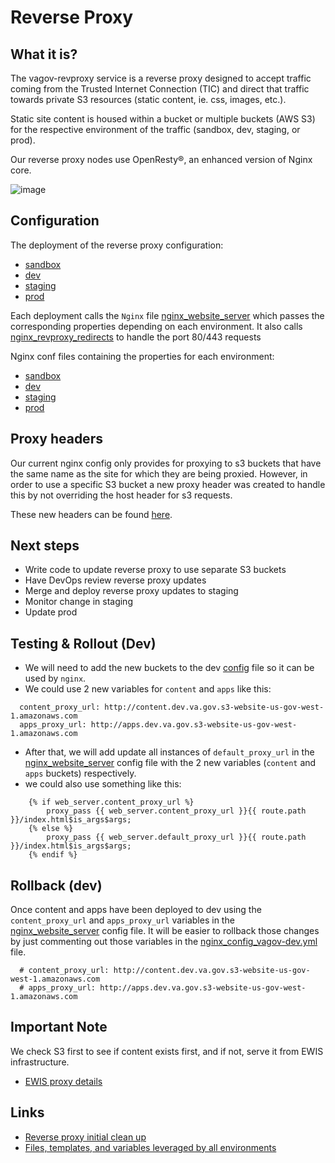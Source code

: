 # Reverse Proxy

## What it is?

The vagov-revproxy service is a reverse proxy designed to accept traffic coming from the Trusted Internet Connection (TIC) and direct that traffic towards private S3 resources (static content, ie. css, images, etc.).

Static site content is housed within a bucket or multiple buckets (AWS S3) for the respective environment of the traffic (sandbox, dev, staging, or prod).

Our reverse proxy nodes use OpenResty®, an enhanced version of Nginx core.

![image](https://user-images.githubusercontent.com/55560129/109044121-08d5b400-76a0-11eb-83d9-910700ec12de.png)

## Configuration

The deployment of the reverse proxy configuration:

- [sandbox](https://github.com/department-of-veterans-affairs/devops/blob/master/ansible/deployment/config/revproxy-vagov-sandbox.yml#L77-L81)
- [dev](https://github.com/department-of-veterans-affairs/devops/blob/master/ansible/deployment/config/revproxy-vagov-dev.yml#L85-L89)
- [staging](https://github.com/department-of-veterans-affairs/devops/blob/master/ansible/deployment/config/revproxy-vagov-staging.yml#L77-L81)
- [prod](https://github.com/department-of-veterans-affairs/devops/blob/master/ansible/deployment/config/revproxy-vagov-prod.yml#L78-L82)

Each deployment calls the `Nginx` file [nginx_website_server](https://github.com/department-of-veterans-affairs/devops/blob/master/ansible/deployment/config/revproxy-vagov/templates/nginx_website_server.conf.j2#L17) which passes the corresponding properties depending on each environment. It also calls [nginx_revproxy_redirects](https://github.com/department-of-veterans-affairs/devops/blob/master/ansible/deployment/config/revproxy-vagov/templates/nginx_revproxy_redirects.conf.j2) to handle the port 80/443 requests

Nginx conf files containing the properties for each environment:

- [sandbox](url)
- [dev](https://github.com/department-of-veterans-affairs/devops/blob/master/ansible/deployment/config/revproxy-vagov/vars/nginx_config_vagov-dev.yml)
- [staging](url)
- [prod](url)

## Proxy headers

Our current nginx config only provides for proxying to s3 buckets that have the same name as the site for which they are being proxied. However, in order to use a specific S3 bucket a new proxy header was created to handle this by not overriding the host header for s3 requests.

These new headers can be found [here](https://github.com/department-of-veterans-affairs/devops/blob/master/ansible/deployment/config/revproxy-vagov/files/proxy-headers-s3.conf).

## Next steps

- Write code to update reverse proxy to use separate S3 buckets
- Have DevOps review reverse proxy updates
- Merge and deploy reverse proxy updates to staging
- Monitor change in staging
- Update prod

## Testing & Rollout (Dev)

- We will need to add the new buckets to the dev [config](https://github.com/department-of-veterans-affairs/devops/blob/master/ansible/deployment/config/revproxy-vagov/vars/nginx_config_vagov-dev.yml#L5-L12) file so it can be used by `nginx`.
- We could use 2 new variables for `content` and `apps` like this:
```
  content_proxy_url: http://content.dev.va.gov.s3-website-us-gov-west-1.amazonaws.com
  apps_proxy_url: http://apps.dev.va.gov.s3-website-us-gov-west-1.amazonaws.com
```

- After that, we will add update all instances of `default_proxy_url` in the [nginx_website_server](https://github.com/department-of-veterans-affairs/devops/blob/master/ansible/deployment/config/revproxy-vagov/templates/nginx_website_server.conf.j2) config file with the 2 new variables (`content` and `apps` buckets) respectively. 
- we could also use something like this:
```
    {% if web_server.content_proxy_url %}
        proxy_pass {{ web_server.content_proxy_url }}{{ route.path }}/index.html$is_args$args;
    {% else %}
        proxy_pass {{ web_server.default_proxy_url }}{{ route.path }}/index.html$is_args$args;
    {% endif %}
```

## Rollback (dev)

Once content and apps have been deployed to dev using the `content_proxy_url` and `apps_proxy_url` variables in the [nginx_website_server](https://github.com/department-of-veterans-affairs/devops/blob/master/ansible/deployment/config/revproxy-vagov/templates/nginx_website_server.conf.j2) config file. It will be easier to rollback those changes by just commenting out those variables in the [nginx_config_vagov-dev.yml](https://github.com/department-of-veterans-affairs/devops/blob/master/ansible/deployment/config/revproxy-vagov/vars/nginx_config_vagov-dev.yml#L8-L9) file.

```
  # content_proxy_url: http://content.dev.va.gov.s3-website-us-gov-west-1.amazonaws.com
  # apps_proxy_url: http://apps.dev.va.gov.s3-website-us-gov-west-1.amazonaws.com
```

## Important Note

We check S3 first to see if content exists first, and if not, serve it from EWIS infrastructure.

- [EWIS proxy details](https://github.com/department-of-veterans-affairs/va.gov-team-sensitive/blob/master/VA-Systems/EWIS/ewis-proxy-details.md)

## Links

- [Reverse proxy initial clean up](https://github.com/department-of-veterans-affairs/devops/pull/7262)
- [Files, templates, and variables leveraged by all environments](https://github.com/department-of-veterans-affairs/devops/tree/master/ansible/deployment/config/revproxy-vagov)
